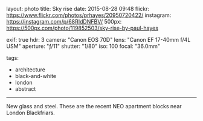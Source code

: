 layout: photo
title: Sky rise
date: 2015-08-28 09:48
flickr: https://www.flickr.com/photos/prhayes/20950720422/
instagram: https://instagram.com/p/68RIdDNFBV/
500px: https://500px.com/photo/119852503/sky-rise-by-paul-hayes

exif: true
hdr: 3
camera: "Canon EOS 70D"
lens: "Canon EF 17-40mm f/4L USM"
aperture: "ƒ/11"
shutter: "1/80"
iso: 100
focal: "36.0mm"

tags:
  - architecture
  - black-and-white
  - london
  - abstract
---

New glass and steel. These are the recent NEO apartment blocks near London Blackfriars.
